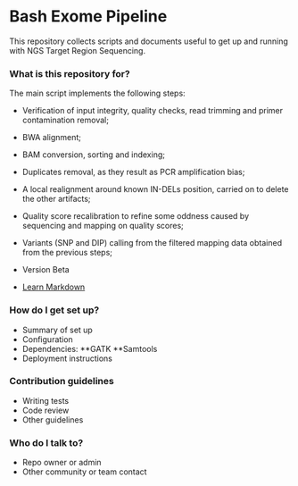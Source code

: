 # Bash Exome Pipeline #

This repository collects scripts and documents useful to get up and running with NGS Target Region Sequencing.

### What is this repository for? ###

The main script implements the following steps:

* Verification of input integrity, quality checks, read trimming and primer contamination removal;
* BWA alignment;
* BAM conversion, sorting and indexing;
* Duplicates removal, as they result as PCR amplification bias;
* A local realignment around known IN-DELs position, carried on to delete the other artifacts;
* Quality score recalibration to refine some oddness caused by sequencing and mapping on quality scores;
* Variants (SNP and DIP) calling from the filtered mapping data obtained from the previous steps;

* Version Beta
* [Learn Markdown](https://bitbucket.org/tutorials/markdowndemo)

### How do I get set up? ###

* Summary of set up
* Configuration
* Dependencies:
**GATK
**Samtools
* Deployment instructions

### Contribution guidelines ###

* Writing tests
* Code review
* Other guidelines

### Who do I talk to? ###

* Repo owner or admin
* Other community or team contact